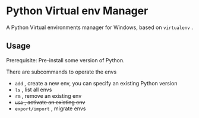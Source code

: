 # Python Virtual env Manager

A Python Virtual environments manager for Windows,
based on `virtualenv` .

## Usage

Prerequisite: Pre-install some version of Python.

There are subcommands to operate the envs

- `add` , create a new env, you can specify an existing Python version
- `ls` , list all envs
- `rm` , remove an existing env
- ~~`use` , activate an existing env~~
- `export/import` , migrate envs
